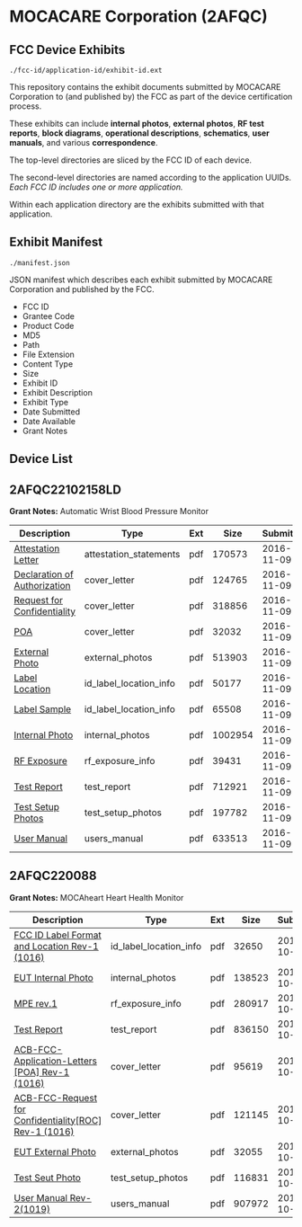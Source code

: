 # MOCACARE Corporation (2AFQC)
## FCC Device Exhibits

```
./fcc-id/application-id/exhibit-id.ext
```

This repository contains the exhibit documents submitted by MOCACARE Corporation to (and published by) the FCC as part of the device certification process.

These exhibits can include **internal photos**, **external photos**, **RF test reports**, **block diagrams**, **operational descriptions**, **schematics**, **user manuals**, and various **correspondence**.

The top-level directories are sliced by the FCC ID of each device.

The second-level directories are named according to the application UUIDs. *Each FCC ID includes one or more application.*

Within each application directory are the exhibits submitted with that application. 

## Exhibit Manifest

```
./manifest.json
```

JSON manifest which describes each exhibit submitted by MOCACARE Corporation and published by the FCC.

- FCC ID
- Grantee Code
- Product Code
- MD5
- Path
- File Extension
- Content Type
- Size
- Exhibit ID
- Exhibit Description
- Exhibit Type
- Date Submitted
- Date Available
- Grant Notes

## Device List
## 2AFQC22102158LD
**Grant Notes:** Automatic Wrist Blood Pressure Monitor

| Description | Type | Ext | Size | Submitted | Available |
| ----------- | ---- | --- | ---- | --------- | --------- |
| [Attestation Letter](2AFQC22102158LD/4ee6d32ec3b3a507cb111faaf7b275ae/3191506.pdf) | attestation_statements | pdf | 170573 | 2016-11-09 | 2016-11-09 |
| [Declaration of Authorization](2AFQC22102158LD/4ee6d32ec3b3a507cb111faaf7b275ae/3191507.pdf) | cover_letter | pdf | 124765 | 2016-11-09 | 2016-11-09 |
| [Request for Confidentiality](2AFQC22102158LD/4ee6d32ec3b3a507cb111faaf7b275ae/3191508.pdf) | cover_letter | pdf | 318856 | 2016-11-09 | 2016-11-09 |
| [POA](2AFQC22102158LD/4ee6d32ec3b3a507cb111faaf7b275ae/3191513.pdf) | cover_letter | pdf | 32032 | 2016-11-09 | 2016-11-09 |
| [External Photo](2AFQC22102158LD/4ee6d32ec3b3a507cb111faaf7b275ae/3191502.pdf) | external_photos | pdf | 513903 | 2016-11-09 | 2017-05-08 |
| [Label Location](2AFQC22102158LD/4ee6d32ec3b3a507cb111faaf7b275ae/3191509.pdf) | id_label_location_info | pdf | 50177 | 2016-11-09 | 2016-11-09 |
| [Label Sample](2AFQC22102158LD/4ee6d32ec3b3a507cb111faaf7b275ae/3191510.pdf) | id_label_location_info | pdf | 65508 | 2016-11-09 | 2016-11-09 |
| [Internal Photo](2AFQC22102158LD/4ee6d32ec3b3a507cb111faaf7b275ae/3191503.pdf) | internal_photos | pdf | 1002954 | 2016-11-09 | 2017-05-08 |
| [RF Exposure](2AFQC22102158LD/4ee6d32ec3b3a507cb111faaf7b275ae/3191511.pdf) | rf_exposure_info | pdf | 39431 | 2016-11-09 | 2016-11-09 |
| [Test Report](2AFQC22102158LD/4ee6d32ec3b3a507cb111faaf7b275ae/3191512.pdf) | test_report | pdf | 712921 | 2016-11-09 | 2016-11-09 |
| [Test Setup Photos](2AFQC22102158LD/4ee6d32ec3b3a507cb111faaf7b275ae/3191504.pdf) | test_setup_photos | pdf | 197782 | 2016-11-09 | 2017-05-08 |
| [User Manual](2AFQC22102158LD/4ee6d32ec3b3a507cb111faaf7b275ae/3191505.pdf) | users_manual | pdf | 633513 | 2016-11-09 | 2017-05-08 |
## 2AFQC220088
**Grant Notes:** MOCAheart Heart Health Monitor

| Description | Type | Ext | Size | Submitted | Available |
| ----------- | ---- | --- | ---- | --------- | --------- |
| [FCC ID Label Format and Location Rev-1 (1016)](2AFQC220088/20ac9004b3400d0926d11aaf7a3ebc82/2795396.pdf) | id_label_location_info | pdf | 32650 | 2015-10-27 | 2015-10-28 |
| [EUT Internal Photo](2AFQC220088/20ac9004b3400d0926d11aaf7a3ebc82/2795381.pdf) | internal_photos | pdf | 138523 | 2015-10-27 | 2015-10-28 |
| [MPE rev.1](2AFQC220088/20ac9004b3400d0926d11aaf7a3ebc82/2795398.pdf) | rf_exposure_info | pdf | 280917 | 2015-10-27 | 2015-10-28 |
| [Test Report](2AFQC220088/20ac9004b3400d0926d11aaf7a3ebc82/2795413.pdf) | test_report | pdf | 836150 | 2015-10-27 | 2015-10-28 |
| [ACB-FCC-Application-Letters [POA] Rev-1 (1016)](2AFQC220088/20ac9004b3400d0926d11aaf7a3ebc82/2795378.pdf) | cover_letter | pdf | 95619 | 2015-10-27 | 2015-10-28 |
| [ACB-FCC-Request for Confidentiality[ROC] Rev-1 (1016)](2AFQC220088/20ac9004b3400d0926d11aaf7a3ebc82/2795379.pdf) | cover_letter | pdf | 121145 | 2015-10-27 | 2015-10-28 |
| [EUT External Photo](2AFQC220088/20ac9004b3400d0926d11aaf7a3ebc82/2795380.pdf) | external_photos | pdf | 32055 | 2015-10-27 | 2015-10-28 |
| [Test Seut Photo](2AFQC220088/20ac9004b3400d0926d11aaf7a3ebc82/2795414.pdf) | test_setup_photos | pdf | 116831 | 2015-10-27 | 2015-10-28 |
| [User Manual Rev-2(1019)](2AFQC220088/20ac9004b3400d0926d11aaf7a3ebc82/2795415.pdf) | users_manual | pdf | 907972 | 2015-10-27 | 2015-10-28 |

